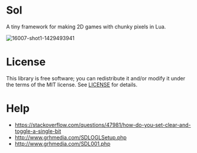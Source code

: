 # Sol
A tiny framework for making 2D games with chunky pixels in Lua.

![16007-shot1-1429493941](https://cloud.githubusercontent.com/assets/3920290/7380205/40f2b7e4-edf2-11e4-8ba1-3ed89c22aa9c.gif)

# License
This library is free software; you can redistribute it and/or modify it under
the terms of the MIT license. See [LICENSE](LICENSE) for details.

# Help
* https://stackoverflow.com/questions/47981/how-do-you-set-clear-and-toggle-a-single-bit
* http://www.grhmedia.com/SDLOGLSetup.php
* http://www.grhmedia.com/SDL001.php
